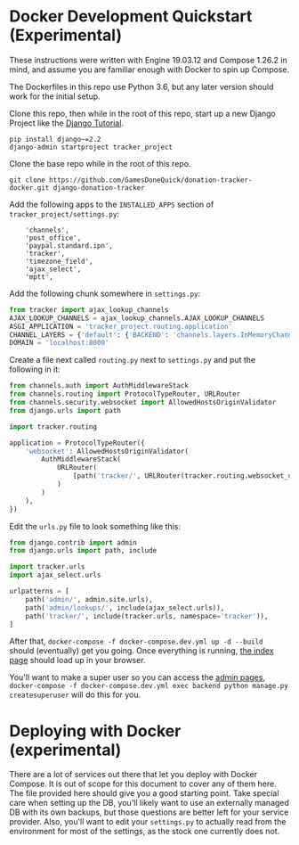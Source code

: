 # Docker Development Quickstart (Experimental)

These instructions were written with Engine 19.03.12 and Compose 1.26.2 in mind, and assume you are familiar enough
with Docker to spin up Compose. 

The Dockerfiles in this repo use Python 3.6, but any later version should work for the initial setup.

Clone this repo, then while in the root of this repo, start up a new Django Project like the [Django Tutorial](https://docs.djangoproject.com/en/2.2/intro/tutorial01/).

```
pip install django~=2.2
django-admin startproject tracker_project
```

Clone the base repo while in the root of this repo.

```
git clone https://github.com/GamesDoneQuick/donation-tracker-docker.git django-donation-tracker
```

Add the following apps to the `INSTALLED_APPS` section of `tracker_project/settings.py`:

```
    'channels',
    'post_office',
    'paypal.standard.ipn',
    'tracker',
    'timezone_field',
    'ajax_select',
    'mptt',
```

Add the following chunk somewhere in `settings.py`:

```python
from tracker import ajax_lookup_channels
AJAX_LOOKUP_CHANNELS = ajax_lookup_channels.AJAX_LOOKUP_CHANNELS
ASGI_APPLICATION = 'tracker_project.routing.application'
CHANNEL_LAYERS = {'default': {'BACKEND': 'channels.layers.InMemoryChannelLayer'}}
DOMAIN = 'localhost:8000'
```

Create a file next called `routing.py` next to `settings.py` and put the following in it:

```python
from channels.auth import AuthMiddlewareStack
from channels.routing import ProtocolTypeRouter, URLRouter
from channels.security.websocket import AllowedHostsOriginValidator
from django.urls import path

import tracker.routing

application = ProtocolTypeRouter({
    'websocket': AllowedHostsOriginValidator(
        AuthMiddlewareStack(
            URLRouter(
                [path('tracker/', URLRouter(tracker.routing.websocket_urlpatterns))]
            )
        )
    ),
})
```

Edit the `urls.py` file to look something like this:

```python
from django.contrib import admin
from django.urls import path, include

import tracker.urls
import ajax_select.urls

urlpatterns = [
    path('admin/', admin.site.urls),
    path('admin/lookups/', include(ajax_select.urls)),
    path('tracker/', include(tracker.urls, namespace='tracker')),
]
```

After that, `docker-compose -f docker-compose.dev.yml up -d --build` should (eventually) get you going. Once everything
is running, [the index page](http://localhost:8000/tracker/) should load up in your browser.

You'll want to make a super user so you can access the [admin pages](http://localhost:8000/admin/), 
`docker-compose -f docker-compose.dev.yml exec backend python manage.py createsuperuser` will do this for you.

# Deploying with Docker (experimental)

There are a lot of services out there that let you deploy with Docker Compose. It is out of scope for this document to
cover any of them here. The file provided here should give you a good starting point. Take special care when setting up
the DB, you'll likely want to use an externally managed DB with its own backups, but those questions are better left for
your service provider. Also, you'll want to edit your `settings.py` to actually read from the environment for most of
the settings, as the stock one currently does not.
